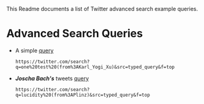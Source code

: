 This Readme documents a list of Twitter advanced search example queries.

# Advanced Search Queries

- A simple [query](https://twitter.com/search?q=one%20test%20(from%3AKarl_Yogi_Xu)&src=typed_query&f=top)

  ```
  https://twitter.com/search?
  q=one%20test%20(from%3AKarl_Yogi_Xu)&src=typed_query&f=top
  ```

- _**Joscha Bach's**_ tweets [query](https://twitter.com/search?q=lucidity%20(from%3APlinz)&src=typed_query&f=top)

  ```
  https://twitter.com/search?
  q=lucidity%20(from%3APlinz)&src=typed_query&f=top
  ```


